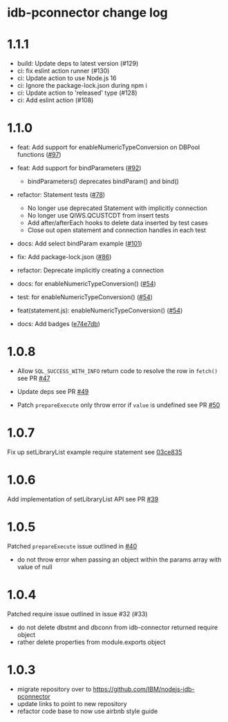 # idb-pconnector change log

# 1.1.1

- build: Update deps to latest version (#129)
- ci: fix eslint action runner (#130)
- ci: Update action to use Node.js 16
- ci: Ignore the package-lock.json during npm i
- ci: Update action to 'released' type (#128)
- ci: Add eslint action (#108)

# 1.1.0

- feat: Add support for enableNumericTypeConversion on DBPool functions ([#97](https://github.com/IBM/nodejs-idb-pconnector/pull/97))

- feat: Add support for bindParameters ([#92](https://github.com/IBM/nodejs-idb-pconnector/pull/92))
   - bindParameters() deprecates bindParam() and bind()

- refactor: Statement tests ([#78](https://github.com/IBM/nodejs-idb-pconnector/pull/78))
  - No longer use deprecated Statement with implicitly connection
  - No longer use QIWS.QCUSTCDT from insert tests
  - Add after/afterEach hooks to delete data inserted by test cases
  - Close out open statement and connection handles in each test

- docs: Add select bindParam example ([#101](https://github.com/IBM/nodejs-idb-pconnector/pull/101))

- fix: Add package-lock.json ([#86](https://github.com/IBM/nodejs-idb-pconnector/pull/86))

- refactor: Deprecate implicitly creating a connection

- docs: for enableNumericTypeConversion() ([#54](https://github.com/IBM/nodejs-idb-pconnector/issues/54))

- test: for enableNumericTypeConversion() ([#54](https://github.com/IBM/nodejs-idb-pconnector/issues/54))

- feat(statement.js): enableNumericTypeConversion() ([#54](https://github.com/IBM/nodejs-idb-pconnector/issues/54))

- docs: Add badges ([e74e7db](https://github.com/IBM/nodejs-idb-pconnector/commit/e74e7dbdc5cb0e912c1475ba947c362617f18eb3))

# 1.0.8

- Allow `SQL_SUCCESS_WITH_INFO` return code to resolve the row in `fetch()` see PR [#47](https://github.com/IBM/nodejs-idb-pconnector/pull/47)

- Update deps see PR [#49](https://github.com/IBM/nodejs-idb-pconnector/pull/49)

- Patch `prepareExecute` only throw error if `value` is undefined see PR [#50](https://github.com/IBM/nodejs-idb-pconnector/pull/50)

# 1.0.7
Fix up setLibraryList example require statement see [03ce835](https://github.com/IBM/nodejs-idb-pconnector/commit/03ce835095551f660b64cac84d8f8cf8c8bc4ba9)

# 1.0.6
Add implementation of setLibraryList API see PR [#39](https://github.com/IBM/nodejs-idb-pconnector/pull/39)

# 1.0.5
Patched `prepareExecute` issue outlined in [#40](https://github.com/IBM/nodejs-idb-pconnector/issues/40)

- do not throw error when passing an object within the params array with value of null

# 1.0.4
Patched require issue outlined in issue #32 (#33)

- do not delete dbstmt and dbconn from idb-connector returned require object
- rather delete properties from module.exports object

# 1.0.3
- migrate repository over to https://github.com/IBM/nodejs-idb-pconnector
- update links to point to new repository
- refactor code base to now use airbnb style guide

